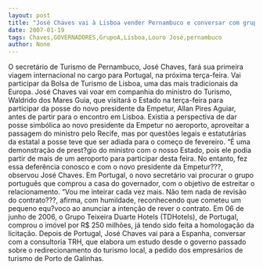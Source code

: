 ```yaml
---
layout: post
title: "José Chaves vai à Lisboa vender Pernambuco e conversar com grupo que comprou casa do governador"
date: 2007-01-19
tags: Chaves,GOVERNADORES,GrupoA,Lisboa,Louro José,pernambuco
author: None
---
```

O secretário de Turismo de Pernambuco, José Chaves, fará sua primeira viagem internacional no cargo para Portugal, na próxima terça-feira. Vai participar da Bolsa de Turismo de Lisboa, uma das mais tradicionais da Europa.
José Chaves vai voar em companhia do ministro do Turismo, Waldrido dos Mares Guia, que visitará o Estado na terça-feira para participar da posse do novo presidente da Empetur, Allan Pires Aguiar, antes de partir para o encontro em Lisboa.
Existia a perspectiva de dar posse simbólica ao novo presidente da Empetur no aeroporto,&nbsp;aproveitar a passagem do ministro pelo Recife, mas por questões legais e estatutárias da estatal a posse teve que ser adiada para o começo de fevereiro.
“É uma demonstração de prest?gio do ministro com o nosso Estado, pois ele podia partir de mais de um aeroporto para participar desta feira. No entanto, fez essa deferência conosco e com o novo presidente da Empetur???, observou José Chaves.
Em Portugal, o novo secretário vai procurar o grupo português que comprou a casa do governador, com o objetivo de estreitar o relacionamento. 
“Vou me inteirar cada vez mais. Não tem nada de revisão do contrato???, afirma, com humildade, reconhecendo que cometeu um pequeno equ?voco ao anunciar a intenção de rever o contrato. Em 06 de junho de 2006, o Grupo Teixeira Duarte Hotels (TDHotels), de Portugal, comprou o imóvel por R$ 250 milhões, já tendo sido feita a homologação da licitação. 
Depois de Portugal, José Chaves vai para a Espanha, conversar com a consultoria TRH, que elabora um estudo desde o governo passado sobre o redirecionamento do turismo local, a pedido dos empresários de turismo de Porto de Galinhas. 